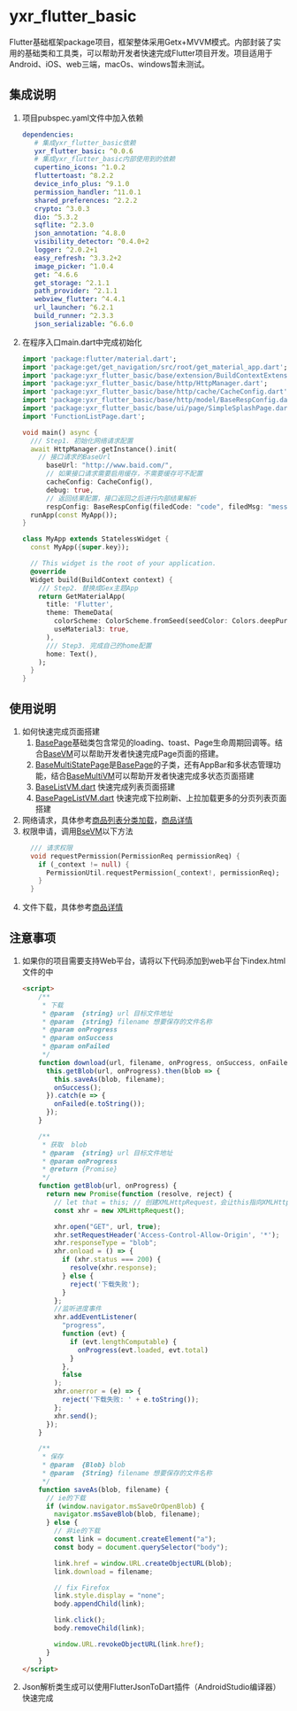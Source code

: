 # yxr_flutter_basic
Flutter基础框架package项目，框架整体采用Getx+MVVM模式。内部封装了实用的基础类和工具类，可以帮助开发者快速完成Flutter项目开发。项目适用于Android、iOS、web三端，macOs、windows暂未测试。

## 集成说明
1. 项目pubspec.yaml文件中加入依赖
   ```yaml
   dependencies:
      # 集成yxr_flutter_basic依赖
      yxr_flutter_basic: ^0.0.6
      # 集成yxr_flutter_basic内部使用到的依赖
      cupertino_icons: ^1.0.2
      fluttertoast: ^8.2.2
      device_info_plus: ^9.1.0
      permission_handler: ^11.0.1
      shared_preferences: ^2.2.2
      crypto: ^3.0.3
      dio: ^5.3.2
      sqflite: ^2.3.0
      json_annotation: ^4.8.0
      visibility_detector: ^0.4.0+2
      logger: ^2.0.2+1
      easy_refresh: ^3.3.2+2
      image_picker: ^1.0.4
      get: ^4.6.6
      get_storage: ^2.1.1
      path_provider: ^2.1.1
      webview_flutter: ^4.4.1
      url_launcher: ^6.2.1
      build_runner: ^2.3.3
      json_serializable: ^6.6.0
   ```
2. 在程序入口main.dart中完成初始化
   ```dart
   import 'package:flutter/material.dart';
   import 'package:get/get_navigation/src/root/get_material_app.dart';
   import 'package:yxr_flutter_basic/base/extension/BuildContextExtension.dart';
   import 'package:yxr_flutter_basic/base/http/HttpManager.dart';
   import 'package:yxr_flutter_basic/base/http/cache/CacheConfig.dart';
   import 'package:yxr_flutter_basic/base/http/model/BaseRespConfig.dart';
   import 'package:yxr_flutter_basic/base/ui/page/SimpleSplashPage.dart';
   import 'FunctionListPage.dart';
   
   void main() async {
     /// Step1. 初始化网络请求配置
     await HttpManager.getInstance().init(
       // 接口请求的BaseUrl
         baseUrl: "http://www.baid.com/",
         // 如果接口请求需要启用缓存，不需要缓存可不配置
         cacheConfig: CacheConfig(),
         debug: true,
         // 返回结果配置，接口返回之后进行内部结果解析
         respConfig: BaseRespConfig(filedCode: "code", filedMsg: "message", successCode: 200));
     runApp(const MyApp());
   }
   
   class MyApp extends StatelessWidget {
     const MyApp({super.key});
   
     // This widget is the root of your application.
     @override
     Widget build(BuildContext context) {
       /// Step2. 替换成Gex主题App
       return GetMaterialApp(
         title: 'Flutter',
         theme: ThemeData(
           colorScheme: ColorScheme.fromSeed(seedColor: Colors.deepPurple),
           useMaterial3: true,
         ),
         /// Step3. 完成自己的home配置
         home: Text(),
       );
     }
   }
   ```

## 使用说明
1. 如何快速完成页面搭建
   1. [BasePage](./lib/base/ui/page/BasePage.dart)基础类包含常见的loading、toast、Page生命周期回调等。结合[BaseVM](./lib/base/vm/BaseVM.dart)可以帮助开发者快速完成Page页面的搭建。
   2. [BaseMultiStatePage](./lib/base/ui/page/BaseMultiStatePage.dart)是[BasePage](./lib/base/ui/page/BasePage.dart)的子类，还有AppBar和多状态管理功能，结合[BaseMultiVM](./lib/base/vm/BaseMultiVM.dart)可以帮助开发者快速完成多状态页面搭建
   3. [BaseListVM.dart](./lib/base/vm/BaseListVM.dart) 快速完成列表页面搭建
   4. [BasePageListVM.dart](./lib/base/vm/BasePageListVM.dart) 快速完成下拉刷新、上拉加载更多的分页列表页面搭建
2. 网络请求，具体参考[商品列表分类加载](https://github.com/yxr2222222/FlutterDemo/blob/master/lib/page/ProductListPage.dart)，[商品详情](https://github.com/yxr2222222/FlutterDemo/blob/master/lib/page/ProductDetailPage.dart)
3. 权限申请，调用[BseVM](./lib/base/vm/BaseVM.dart)以下方法
   ```dart
     /// 请求权限
     void requestPermission(PermissionReq permissionReq) {
       if (_context != null) {
         PermissionUtil.requestPermission(_context!, permissionReq);
       }
     }
   ```
4. 文件下载，具体参考[商品详情](https://github.com/yxr2222222/FlutterDemo/blob/master/lib/page/ProductDetailPage.dart)

## 注意事项
1. 如果你的项目需要支持Web平台，请将以下<script></script>代码添加到web平台下index.html文件的<script>...</script>中
   ```html
   <script>
       /**
        * 下载
        * @param  {string} url 目标文件地址
        * @param  {string} filename 想要保存的文件名称
        * @param onProgress
        * @param onSuccess
        * @param onFailed
        */
       function download(url, filename, onProgress, onSuccess, onFailed) {
         this.getBlob(url, onProgress).then(blob => {
           this.saveAs(blob, filename);
           onSuccess();
         }).catch(e => {
           onFailed(e.toString());
         });
       }
   
       /**
        * 获取  blob
        * @param  {string} url 目标文件地址
        * @param onProgress
        * @return {Promise}
        */
       function getBlob(url, onProgress) {
         return new Promise(function (resolve, reject) {
           // let that = this; // 创建XMLHttpRequest，会让this指向XMLHttpRequest，所以先接收一下this
           const xhr = new XMLHttpRequest();
   
           xhr.open("GET", url, true);
           xhr.setRequestHeader('Access-Control-Allow-Origin', '*');
           xhr.responseType = "blob";
           xhr.onload = () => {
             if (xhr.status === 200) {
               resolve(xhr.response);
             } else {
               reject('下载失败');
             }
           };
           //监听进度事件
           xhr.addEventListener(
             "progress",
             function (evt) {
               if (evt.lengthComputable) {
                 onProgress(evt.loaded, evt.total)
               }
             },
             false
           );
           xhr.onerror = (e) => {
             reject('下载失败: ' + e.toString());
           };
           xhr.send();
         });
       }
   
       /**
        * 保存
        * @param  {Blob} blob
        * @param  {String} filename 想要保存的文件名称
        */
       function saveAs(blob, filename) {
         // ie的下载
         if (window.navigator.msSaveOrOpenBlob) {
           navigator.msSaveBlob(blob, filename);
         } else {
           // 非ie的下载
           const link = document.createElement("a");
           const body = document.querySelector("body");
   
           link.href = window.URL.createObjectURL(blob);
           link.download = filename;
   
           // fix Firefox
           link.style.display = "none";
           body.appendChild(link);
   
           link.click();
           body.removeChild(link);
   
           window.URL.revokeObjectURL(link.href);
         }
       }
   </script>
   ```
2. Json解析类生成可以使用FlutterJsonToDart插件（AndroidStudio编译器）快速完成
